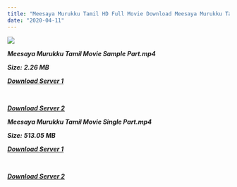 ```yaml
---
title: "Meesaya Murukku Tamil HD Full Movie Download Meesaya Murukku Tamil HD Movie Download"
date: "2020-04-11"
---
```


![](https://images.moviebuff.com/0af1c6de-377b-427c-9d5f-190830b3a964?w=1000)

**_Meesaya Murukku Tamil Movie Sample Part.mp4_**

**_Size:_** **_2.26 MB_**

**_[Download Server 1](http://b1.wetransfer.vip/files/Tamil{2fcca7f3eb37873f37db349ec051a8a2ca8665ef95d92bbb099fe2eda7827782}202017{2fcca7f3eb37873f37db349ec051a8a2ca8665ef95d92bbb099fe2eda7827782}20Movies/Meesaya{2fcca7f3eb37873f37db349ec051a8a2ca8665ef95d92bbb099fe2eda7827782}20Murukku/{2fcca7f3eb37873f37db349ec051a8a2ca8665ef95d92bbb099fe2eda7827782}20Meesaya{2fcca7f3eb37873f37db349ec051a8a2ca8665ef95d92bbb099fe2eda7827782}20Murukku{2fcca7f3eb37873f37db349ec051a8a2ca8665ef95d92bbb099fe2eda7827782}20(2017){2fcca7f3eb37873f37db349ec051a8a2ca8665ef95d92bbb099fe2eda7827782}20HDRip/Meesaya{2fcca7f3eb37873f37db349ec051a8a2ca8665ef95d92bbb099fe2eda7827782}20Murukku{2fcca7f3eb37873f37db349ec051a8a2ca8665ef95d92bbb099fe2eda7827782}20(2017){2fcca7f3eb37873f37db349ec051a8a2ca8665ef95d92bbb099fe2eda7827782}20Sample{2fcca7f3eb37873f37db349ec051a8a2ca8665ef95d92bbb099fe2eda7827782}20(640x360).mp4)_**

**_[  
](http://b1.wetransfer.vip/files/Tamil{2fcca7f3eb37873f37db349ec051a8a2ca8665ef95d92bbb099fe2eda7827782}202017{2fcca7f3eb37873f37db349ec051a8a2ca8665ef95d92bbb099fe2eda7827782}20Movies/Meesaya{2fcca7f3eb37873f37db349ec051a8a2ca8665ef95d92bbb099fe2eda7827782}20Murukku/{2fcca7f3eb37873f37db349ec051a8a2ca8665ef95d92bbb099fe2eda7827782}20Meesaya{2fcca7f3eb37873f37db349ec051a8a2ca8665ef95d92bbb099fe2eda7827782}20Murukku{2fcca7f3eb37873f37db349ec051a8a2ca8665ef95d92bbb099fe2eda7827782}20(2017){2fcca7f3eb37873f37db349ec051a8a2ca8665ef95d92bbb099fe2eda7827782}20HDRip/Meesaya{2fcca7f3eb37873f37db349ec051a8a2ca8665ef95d92bbb099fe2eda7827782}20Murukku{2fcca7f3eb37873f37db349ec051a8a2ca8665ef95d92bbb099fe2eda7827782}20(2017){2fcca7f3eb37873f37db349ec051a8a2ca8665ef95d92bbb099fe2eda7827782}20Sample{2fcca7f3eb37873f37db349ec051a8a2ca8665ef95d92bbb099fe2eda7827782}20(640x360).mp4)_**

**_[Download Server 2](http://b1.wetransfer.vip/files/Tamil{2fcca7f3eb37873f37db349ec051a8a2ca8665ef95d92bbb099fe2eda7827782}202017{2fcca7f3eb37873f37db349ec051a8a2ca8665ef95d92bbb099fe2eda7827782}20Movies/Meesaya{2fcca7f3eb37873f37db349ec051a8a2ca8665ef95d92bbb099fe2eda7827782}20Murukku/{2fcca7f3eb37873f37db349ec051a8a2ca8665ef95d92bbb099fe2eda7827782}20Meesaya{2fcca7f3eb37873f37db349ec051a8a2ca8665ef95d92bbb099fe2eda7827782}20Murukku{2fcca7f3eb37873f37db349ec051a8a2ca8665ef95d92bbb099fe2eda7827782}20(2017){2fcca7f3eb37873f37db349ec051a8a2ca8665ef95d92bbb099fe2eda7827782}20HDRip/Meesaya{2fcca7f3eb37873f37db349ec051a8a2ca8665ef95d92bbb099fe2eda7827782}20Murukku{2fcca7f3eb37873f37db349ec051a8a2ca8665ef95d92bbb099fe2eda7827782}20(2017){2fcca7f3eb37873f37db349ec051a8a2ca8665ef95d92bbb099fe2eda7827782}20Sample{2fcca7f3eb37873f37db349ec051a8a2ca8665ef95d92bbb099fe2eda7827782}20(640x360).mp4)_**

**_Meesaya Murukku Tamil Movie Single Part.mp4_**

**_Size:_** **_513.05 MB_**

**_[Download Server 1](http://b1.wetransfer.vip/files/Tamil{2fcca7f3eb37873f37db349ec051a8a2ca8665ef95d92bbb099fe2eda7827782}202017{2fcca7f3eb37873f37db349ec051a8a2ca8665ef95d92bbb099fe2eda7827782}20Movies/Meesaya{2fcca7f3eb37873f37db349ec051a8a2ca8665ef95d92bbb099fe2eda7827782}20Murukku/{2fcca7f3eb37873f37db349ec051a8a2ca8665ef95d92bbb099fe2eda7827782}20Meesaya{2fcca7f3eb37873f37db349ec051a8a2ca8665ef95d92bbb099fe2eda7827782}20Murukku{2fcca7f3eb37873f37db349ec051a8a2ca8665ef95d92bbb099fe2eda7827782}20(2017){2fcca7f3eb37873f37db349ec051a8a2ca8665ef95d92bbb099fe2eda7827782}20HDRip/Meesaya{2fcca7f3eb37873f37db349ec051a8a2ca8665ef95d92bbb099fe2eda7827782}20Murukku{2fcca7f3eb37873f37db349ec051a8a2ca8665ef95d92bbb099fe2eda7827782}20(2017){2fcca7f3eb37873f37db349ec051a8a2ca8665ef95d92bbb099fe2eda7827782}20Single{2fcca7f3eb37873f37db349ec051a8a2ca8665ef95d92bbb099fe2eda7827782}20Part{2fcca7f3eb37873f37db349ec051a8a2ca8665ef95d92bbb099fe2eda7827782}20(640x360).mp4)_**

**_[  
](http://b1.wetransfer.vip/files/Tamil{2fcca7f3eb37873f37db349ec051a8a2ca8665ef95d92bbb099fe2eda7827782}202017{2fcca7f3eb37873f37db349ec051a8a2ca8665ef95d92bbb099fe2eda7827782}20Movies/Meesaya{2fcca7f3eb37873f37db349ec051a8a2ca8665ef95d92bbb099fe2eda7827782}20Murukku/{2fcca7f3eb37873f37db349ec051a8a2ca8665ef95d92bbb099fe2eda7827782}20Meesaya{2fcca7f3eb37873f37db349ec051a8a2ca8665ef95d92bbb099fe2eda7827782}20Murukku{2fcca7f3eb37873f37db349ec051a8a2ca8665ef95d92bbb099fe2eda7827782}20(2017){2fcca7f3eb37873f37db349ec051a8a2ca8665ef95d92bbb099fe2eda7827782}20HDRip/Meesaya{2fcca7f3eb37873f37db349ec051a8a2ca8665ef95d92bbb099fe2eda7827782}20Murukku{2fcca7f3eb37873f37db349ec051a8a2ca8665ef95d92bbb099fe2eda7827782}20(2017){2fcca7f3eb37873f37db349ec051a8a2ca8665ef95d92bbb099fe2eda7827782}20Single{2fcca7f3eb37873f37db349ec051a8a2ca8665ef95d92bbb099fe2eda7827782}20Part{2fcca7f3eb37873f37db349ec051a8a2ca8665ef95d92bbb099fe2eda7827782}20(640x360).mp4)_**

**_[Download Server 2](http://b1.wetransfer.vip/files/Tamil{2fcca7f3eb37873f37db349ec051a8a2ca8665ef95d92bbb099fe2eda7827782}202017{2fcca7f3eb37873f37db349ec051a8a2ca8665ef95d92bbb099fe2eda7827782}20Movies/Meesaya{2fcca7f3eb37873f37db349ec051a8a2ca8665ef95d92bbb099fe2eda7827782}20Murukku/{2fcca7f3eb37873f37db349ec051a8a2ca8665ef95d92bbb099fe2eda7827782}20Meesaya{2fcca7f3eb37873f37db349ec051a8a2ca8665ef95d92bbb099fe2eda7827782}20Murukku{2fcca7f3eb37873f37db349ec051a8a2ca8665ef95d92bbb099fe2eda7827782}20(2017){2fcca7f3eb37873f37db349ec051a8a2ca8665ef95d92bbb099fe2eda7827782}20HDRip/Meesaya{2fcca7f3eb37873f37db349ec051a8a2ca8665ef95d92bbb099fe2eda7827782}20Murukku{2fcca7f3eb37873f37db349ec051a8a2ca8665ef95d92bbb099fe2eda7827782}20(2017){2fcca7f3eb37873f37db349ec051a8a2ca8665ef95d92bbb099fe2eda7827782}20Single{2fcca7f3eb37873f37db349ec051a8a2ca8665ef95d92bbb099fe2eda7827782}20Part{2fcca7f3eb37873f37db349ec051a8a2ca8665ef95d92bbb099fe2eda7827782}20(640x360).mp4)_**
